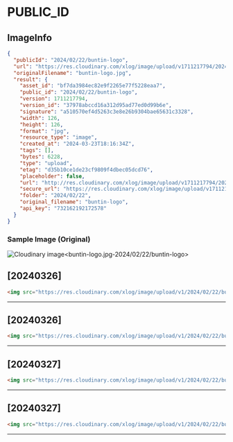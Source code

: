 # PUBLIC_ID

## ImageInfo

```json
{
  "publicId": "2024/02/22/buntin-logo",
  "url": "https://res.cloudinary.com/xlog/image/upload/v1711217794/2024/02/22/buntin-logo.jpg",
  "originalFilename": "buntin-logo.jpg",
  "result": {
    "asset_id": "bf7da3984ec82e9f2265e77f5228eaa7",
    "public_id": "2024/02/22/buntin-logo",
    "version": 1711217794,
    "version_id": "37978abccd16a312d95ad77ed0d99b6e",
    "signature": "a510570ef4d5263c3e8e26b9304bae65631c3328",
    "width": 126,
    "height": 126,
    "format": "jpg",
    "resource_type": "image",
    "created_at": "2024-03-23T18:16:34Z",
    "tags": [],
    "bytes": 6228,
    "type": "upload",
    "etag": "d35b10ce1de23cf9809f4dbec05dcd76",
    "placeholder": false,
    "url": "http://res.cloudinary.com/xlog/image/upload/v1711217794/2024/02/22/buntin-logo.jpg",
    "secure_url": "https://res.cloudinary.com/xlog/image/upload/v1711217794/2024/02/22/buntin-logo.jpg",
    "folder": "2024/02/22",
    "original_filename": "buntin-logo",
    "api_key": "732162192172578"
  }
}
```

### Sample Image (Original)

<img src="https://res.cloudinary.com/xlog/image/upload/v1/2024/02/22/buntin-logo?_a=BAMHUyJt0" alt="Cloudinary image<buntin-logo.jpg-2024/02/22/buntin-logo>" />


## [20240326]

```html
<img src="https://res.cloudinary.com/xlog/image/upload/v1/2024/02/22/buntin-logo?_a=BAMHUyJt0" alt="Cloudinary image<buntin-logo.jpg-2024/02/22/buntin-logo>" />
```
---

## [20240326]

```html
<img src="https://res.cloudinary.com/xlog/image/upload/v1/2024/02/22/buntin-logo?_a=BAMHUyJt0" alt="Cloudinary image<buntin-logo.jpg-2024/02/22/buntin-logo>" />
```
---

## [20240327]

```html
<img src="https://res.cloudinary.com/xlog/image/upload/v1/2024/02/22/buntin-logo?_a=BAMHUyJt0" alt="Cloudinary image<buntin-logo.jpg-2024/02/22/buntin-logo>" />
```
---

## [20240327]

```html
<img src="https://res.cloudinary.com/xlog/image/upload/v1/2024/02/22/buntin-logo?_a=BAMHUyJt0" alt="Cloudinary image<buntin-logo.jpg-2024/02/22/buntin-logo>" />
```
---